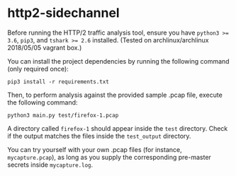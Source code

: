 # http2-sidechannel

Before running the HTTP/2 traffic analysis tool, ensure you have ``python3 >= 3.6``, ``pip3``, and ``tshark >= 2.6`` installed. (Tested on archlinux/archlinux 2018/05/05 vagrant box.)

You can install the project dependencies by running the following command (only required once):

```
pip3 install -r requirements.txt
```

Then, to perform analysis against the provided sample .pcap file, execute the following command:

```
python3 main.py test/firefox-1.pcap
```

A directory called ``firefox-1`` should appear inside the ``test`` directory. Check if the output matches the files inside the ``test_output`` directory.

You can try yourself with your own .pcap files (for instance, ``mycapture.pcap``), as long as you supply the corresponding pre-master secrets inside ``mycapture.log``.
